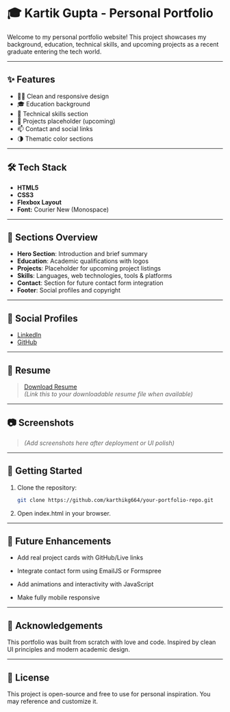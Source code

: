 # 🎓 Kartik Gupta - Personal Portfolio

Welcome to my personal portfolio website! This project showcases my background, education, technical skills, and upcoming projects as a recent graduate entering the tech world.

---

## ✨ Features

- 🧑‍💻 Clean and responsive design  
- 🎓 Education background  
- 🔧 Technical skills section  
- 📂 Projects placeholder (upcoming)  
- 📫 Contact and social links  
- 🌗 Thematic color sections  

---

## 🛠️ Tech Stack

- **HTML5**
- **CSS3**
- **Flexbox Layout**
- **Font:** Courier New (Monospace)

---

## 📌 Sections Overview

- **Hero Section**: Introduction and brief summary  
- **Education**: Academic qualifications with logos  
- **Projects**: Placeholder for upcoming project listings  
- **Skills**: Languages, web technologies, tools & platforms  
- **Contact**: Section for future contact form integration  
- **Footer**: Social profiles and copyright  

---

## 🔗 Social Profiles

- [LinkedIn](https://linkedin.com/in/kartik-gupta-268934267)
- [GitHub](https://github.com/karthikg664)

---

## 📄 Resume

> [Download Resume](#)  
*(Link this to your downloadable resume file when available)*

---

## 📷 Screenshots

> *(Add screenshots here after deployment or UI polish)*

---

## 🚀 Getting Started

1. Clone the repository:
   ```bash
   git clone https://github.com/karthikg664/your-portfolio-repo.git
2. Open index.html in your browser.

---

## 📝 Future Enhancements

- Add real project cards with GitHub/Live links

- Integrate contact form using EmailJS or Formspree

- Add animations and interactivity with JavaScript

- Make fully mobile responsive

---

## 🙏 Acknowledgements

This portfolio was built from scratch with love and code.
Inspired by clean UI principles and modern academic design.

---

## 📃 License

This project is open-source and free to use for personal inspiration.
You may reference and customize it.
